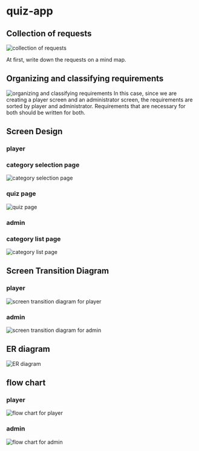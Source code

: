 # quiz-app

## Collection of requests

![collection of requests](./images/スクリーンショット%202024-10-07%202.36.00.png)

At first, write down the requests on a mind map.

## Organizing and classifying requirements

![organizing and classifying requirements](./images/スクリーンショット%202024-10-07%202.49.51.png)
In this case, since we are creating a player screen and an administrator screen, the requirements are sorted by player and administrator.
Requirements that are necessary for both should be written for both.

## Screen Design

### player

### category selection page

![category selection page](./images/スクリーンショット%202024-10-08%202.18.36.png)

### quiz page

![quiz page](./images/スクリーンショット%202024-10-08%202.19.35.png)

### admin

### category list page

![category list page](./images/スクリーンショット%202024-10-08%202.15.20.png)

## Screen Transition Diagram

### player

![screen transition diagram for player](./images/スクリーンショット%202024-10-08%2021.28.57.png)

### admin

![screen transition diagram for admin](./images/スクリーンショット%202024-10-08%2021.29.25.png)

## ER diagram

![ER diagram](./images/スクリーンショット%202024-10-09%201.34.46.png)

## flow chart

### player

![flow chart for player](./images/スクリーンショット%202024-10-08%2023.53.01.png)

### admin

![flow chart for admin](./images/スクリーンショット%202024-10-09%200.12.59.png)
